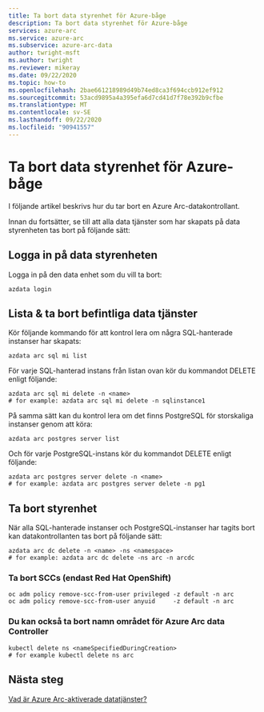 ```yaml
---
title: Ta bort data styrenhet för Azure-båge
description: Ta bort data styrenhet för Azure-båge
services: azure-arc
ms.service: azure-arc
ms.subservice: azure-arc-data
author: twright-msft
ms.author: twright
ms.reviewer: mikeray
ms.date: 09/22/2020
ms.topic: how-to
ms.openlocfilehash: 2bae661218989d49b74ed8ca3f694ccb912ef912
ms.sourcegitcommit: 53acd9895a4a395efa6d7cd41d7f78e392b9cfbe
ms.translationtype: MT
ms.contentlocale: sv-SE
ms.lasthandoff: 09/22/2020
ms.locfileid: "90941557"
---
```

# <a name="delete-azure-arc-data-controller"></a>Ta bort data styrenhet för Azure-båge

I följande artikel beskrivs hur du tar bort en Azure Arc-datakontrollant.

Innan du fortsätter, se till att alla data tjänster som har skapats på data styrenheten tas bort på följande sätt:

## <a name="log-in-to-the-data-controller"></a>Logga in på data styrenheten

Logga in på den data enhet som du vill ta bort:

```
azdata login
```

## <a name="list--delete-existing-data-services"></a>Lista & ta bort befintliga data tjänster

Kör följande kommando för att kontrol lera om några SQL-hanterade instanser har skapats:

```
azdata arc sql mi list
```

För varje SQL-hanterad instans från listan ovan kör du kommandot DELETE enligt följande:

```
azdata arc sql mi delete -n <name>
# for example: azdata arc sql mi delete -n sqlinstance1
```

På samma sätt kan du kontrol lera om det finns PostgreSQL för storskaliga instanser genom att köra:

```
azdata arc postgres server list
```

Och för varje PostgreSQL-instans kör du kommandot DELETE enligt följande:
```
azdata arc postgres server delete -n <name>
# for example: azdata arc postgres server delete -n pg1
```

## <a name="delete-controller"></a>Ta bort styrenhet

När alla SQL-hanterade instanser och PostgreSQL-instanser har tagits bort kan datakontrollanten tas bort på följande sätt:

```
azdata arc dc delete -n <name> -ns <namespace>
# for example: azdata arc dc delete -ns arc -n arcdc
```

### <a name="remove-sccs-red-hat-openshift-only"></a>Ta bort SCCs (endast Red Hat OpenShift)

```console
oc adm policy remove-scc-from-user privileged -z default -n arc
oc adm policy remove-scc-from-user anyuid     -z default -n arc
```

### <a name="optionally-delete-the-azure-arc-data-controller-namespace"></a>Du kan också ta bort namn området för Azure Arc data Controller


```console
kubectl delete ns <nameSpecifiedDuringCreation>
# for example kubectl delete ns arc
```

## <a name="next-steps"></a>Nästa steg

[Vad är Azure Arc-aktiverade datatjänster?](overview.md)